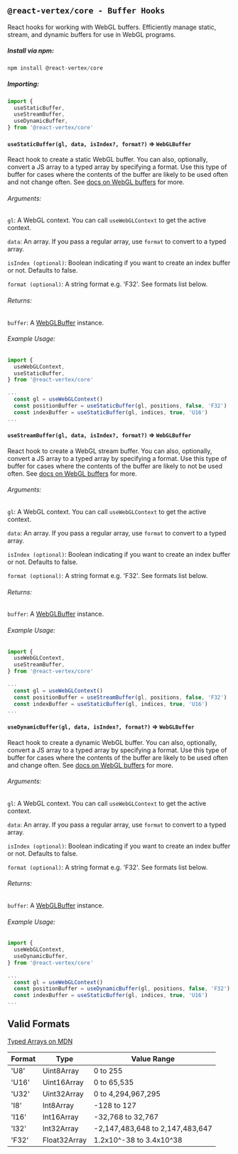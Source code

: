 ## `@react-vertex/core - Buffer Hooks`

React hooks for working with WebGL buffers. Efficiently manage static, stream, and dynamic buffers for use in WebGL programs.

##### Install via npm:
```js
npm install @react-vertex/core
```

##### Importing:

```js
import {
  useStaticBuffer,
  useStreamBuffer,
  useDynamicBuffer,
} from '@react-vertex/core'
```

#### `useStaticBuffer(gl, data, isIndex?, format?)` => `WebGLBuffer`

React hook to create a static WebGL buffer. You can also, optionally, convert a JS array to a typed array by specifying a format. Use this type of buffer for cases where the contents of the buffer are likely to be used often and not change often. See [docs on WebGL buffers](https://developer.mozilla.org/en-US/docs/Web/API/WebGLRenderingContext/bufferData) for more.

###### Arguments:

`gl`: A WebGL context.  You can call `useWebGLContext` to get the active context. 

`data`: An array. If you pass a regular array, use `format` to convert to a typed array.

`isIndex (optional)`: Boolean indicating if you want to create an index buffer or not. Defaults to false.

`format (optional)`: A string format e.g. 'F32'.  See formats list below.

###### Returns:

`buffer`: A [WebGLBuffer](https://developer.mozilla.org/en-US/docs/Web/API/WebGLBuffer) instance.

###### Example Usage:

```js
import {
  useWebGLContext,
  useStaticBuffer,
} from '@react-vertex/core'

...
  const gl = useWebGLContext()
  const positionBuffer = useStaticBuffer(gl, positions, false, 'F32')
  const indexBuffer = useStaticBuffer(gl, indices, true, 'U16')
...

```

#### `useStreamBuffer(gl, data, isIndex?, format?)` => `WebGLBuffer`

React hook to create a WebGL stream buffer. You can also, optionally, convert a JS array to a typed array by specifying a format. Use this type of buffer for cases where the contents of the buffer are likely to not be used often. See [docs on WebGL buffers](https://developer.mozilla.org/en-US/docs/Web/API/WebGLRenderingContext/bufferData) for more.

###### Arguments:

`gl`: A WebGL context.  You can call `useWebGLContext` to get the active context. 

`data`: An array. If you pass a regular array, use `format` to convert to a typed array.

`isIndex (optional)`: Boolean indicating if you want to create an index buffer or not. Defaults to false.

`format (optional)`: A string format e.g. 'F32'.  See formats list below.

###### Returns:

`buffer`: A [WebGLBuffer](https://developer.mozilla.org/en-US/docs/Web/API/WebGLBuffer) instance.

###### Example Usage:

```js
import {
  useWebGLContext,
  useStreamBuffer,
} from '@react-vertex/core'

...
  const gl = useWebGLContext()
  const positionBuffer = useStreamBuffer(gl, positions, false, 'F32')
  const indexBuffer = useStaticBuffer(gl, indices, true, 'U16')
...

```

#### `useDynamicBuffer(gl, data, isIndex?, format?)` => `WebGLBuffer`

React hook to create a dynamic WebGL buffer. You can also, optionally, convert a JS array to a typed array by specifying a format.  Use this type of buffer for cases where the contents of the buffer are likely to be used often and change often. See [docs on WebGL buffers](https://developer.mozilla.org/en-US/docs/Web/API/WebGLRenderingContext/bufferData) for more.

###### Arguments:

`gl`: A WebGL context.  You can call `useWebGLContext` to get the active context. 

`data`: An array. If you pass a regular array, use `format` to convert to a typed array.

`isIndex (optional)`: Boolean indicating if you want to create an index buffer or not. Defaults to false.

`format (optional)`: A string format e.g. 'F32'.  See formats list below.

###### Returns:

`buffer`: A [WebGLBuffer](https://developer.mozilla.org/en-US/docs/Web/API/WebGLBuffer) instance. 

###### Example Usage:

```js
import {
  useWebGLContext,
  useDynamicBuffer,
} from '@react-vertex/core'

...
  const gl = useWebGLContext()
  const positionBuffer = useDynamicBuffer(gl, positions, false, 'F32')
  const indexBuffer = useStaticBuffer(gl, indices, true, 'U16')
...

```

## Valid Formats

[Typed Arrays on MDN](https://developer.mozilla.org/en-US/docs/Web/JavaScript/Typed_arrays#Typed_array_views)

| Format | Type         | Value Range                            |
| -------|--------------|----------------------------------|
| 'U8'   | Uint8Array   | 0 to 255                         |
| 'U16'  | Uint16Array  | 0 to 65,535                      |
| 'U32'  | Uint32Array  | 0 to 4,294,967,295               |
| 'I8'   | Int8Array    | -128 to 127                      |
| 'I16'  | Int16Array   | -32,768 to 32,767                |
| 'I32'  | Int32Array   | -2,147,483,648 to 2,147,483,647  |
| 'F32'  | Float32Array | 1.2x10^-38 to 3.4x10^38          |
